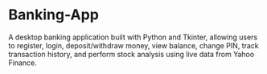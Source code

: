 # Banking-App
A desktop banking application built with Python and Tkinter, allowing users to register, login, deposit/withdraw money, view balance, change PIN, track transaction history, and perform stock analysis using live data from Yahoo Finance.
